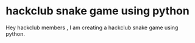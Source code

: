 # hackclub snake game using python
 Hey hackclub members , I am creating a hackclub snake game using python.
